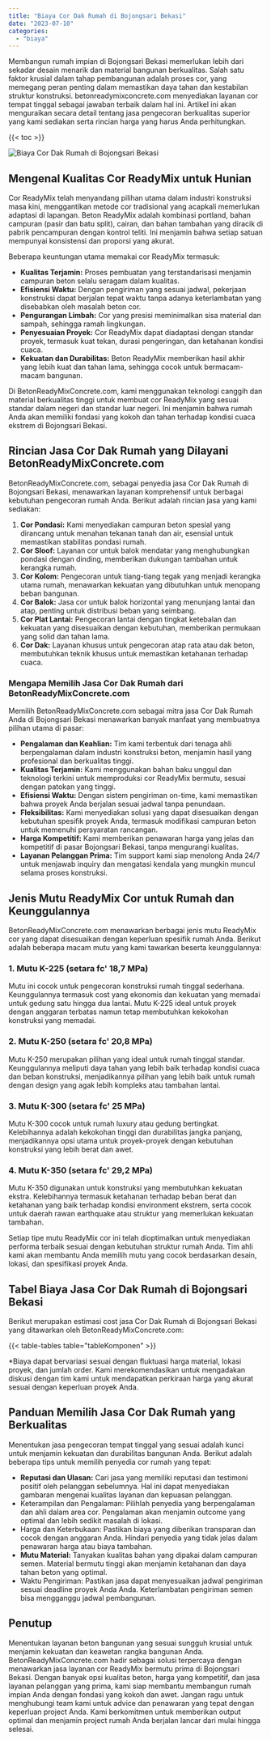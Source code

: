 ```yaml
---
title: "Biaya Cor Dak Rumah di Bojongsari Bekasi"
date: "2023-07-10"
categories: 
  - "biaya"
---
```


Membangun rumah impian di Bojongsari Bekasi memerlukan lebih dari sekadar desain menarik dan material bangunan berkualitas. Salah satu faktor krusial dalam tahap pembangunan adalah proses cor, yang memegang peran penting dalam memastikan daya tahan dan kestabilan struktur konstruksi. betonreadymixconcrete.com menyediakan layanan cor tempat tinggal sebagai jawaban terbaik dalam hal ini. Artikel ini akan menguraikan secara detail tentang jasa pengecoran berkualitas superior yang kami sediakan serta rincian harga yang harus Anda perhitungkan.

{{< toc >}}

![Biaya Cor Dak Rumah di Bojongsari Bekasi](https://betoncor8.github.io/cor/harga-beton-readymix-concrete%20(28).png)

## Mengenal Kualitas Cor ReadyMix untuk Hunian

Cor ReadyMix telah menyandang pilihan utama dalam industri konstruksi masa kini, menggantikan metode cor tradisional yang acapkali memerlukan adaptasi di lapangan. Beton ReadyMix adalah kombinasi portland, bahan campuran (pasir dan batu split), cairan, dan bahan tambahan yang diracik di pabrik pencampuran dengan kontrol teliti. Ini menjamin bahwa setiap satuan mempunyai konsistensi dan proporsi yang akurat.

Beberapa keuntungan utama memakai cor ReadyMix termasuk:

- **Kualitas Terjamin:** Proses pembuatan yang terstandarisasi menjamin campuran beton selalu seragam dalam kualitas.
- **Efisiensi Waktu:** Dengan pengiriman yang sesuai jadwal, pekerjaan konstruksi dapat berjalan tepat waktu tanpa adanya keterlambatan yang disebabkan oleh masalah beton cor.
- **Pengurangan Limbah:** Cor yang presisi meminimalkan sisa material dan sampah, sehingga ramah lingkungan.
- **Penyesuaian Proyek:** Cor ReadyMix dapat diadaptasi dengan standar proyek, termasuk kuat tekan, durasi pengeringan, dan ketahanan kondisi cuaca.
- **Kekuatan dan Durabilitas:** Beton ReadyMix memberikan hasil akhir yang lebih kuat dan tahan lama, sehingga cocok untuk bermacam-macam bangunan.

Di BetonReadyMixConcrete.com, kami menggunakan teknologi canggih dan material berkualitas tinggi untuk membuat cor ReadyMix yang sesuai standar dalam negeri dan standar luar negeri. Ini menjamin bahwa rumah Anda akan memiliki fondasi yang kokoh dan tahan terhadap kondisi cuaca ekstrem di Bojongsari Bekasi.

## Rincian Jasa Cor Dak Rumah yang Dilayani BetonReadyMixConcrete.com

BetonReadyMixConcrete.com, sebagai penyedia jasa Cor Dak Rumah di Bojongsari Bekasi, menawarkan layanan komprehensif untuk berbagai kebutuhan pengecoran rumah Anda. Berikut adalah rincian jasa yang kami sediakan:

1. **Cor Pondasi:** Kami menyediakan campuran beton spesial yang dirancang untuk menahan tekanan tanah dan air, esensial untuk memastikan stabilitas pondasi rumah.
2. **Cor Sloof:** Layanan cor untuk balok mendatar yang menghubungkan pondasi dengan dinding, memberikan dukungan tambahan untuk kerangka rumah.
3. **Cor Kolom:** Pengecoran untuk tiang-tiang tegak yang menjadi kerangka utama rumah, menawarkan kekuatan yang dibutuhkan untuk menopang beban bangunan.
4. **Cor Balok:** Jasa cor untuk balok horizontal yang menunjang lantai dan atap, penting untuk distribusi beban yang seimbang.
5. **Cor Plat Lantai:** Pengecoran lantai dengan tingkat ketebalan dan kekuatan yang disesuaikan dengan kebutuhan, memberikan permukaan yang solid dan tahan lama.
6. **Cor Dak:** Layanan khusus untuk pengecoran atap rata atau dak beton, membutuhkan teknik khusus untuk memastikan ketahanan terhadap cuaca.

### Mengapa Memilih Jasa Cor Dak Rumah dari BetonReadyMixConcrete.com

Memilih BetonReadyMixConcrete.com sebagai mitra jasa Cor Dak Rumah Anda di Bojongsari Bekasi menawarkan banyak manfaat yang membuatnya pilihan utama di pasar:

- **Pengalaman dan Keahlian:** Tim kami terbentuk dari tenaga ahli berpengalaman dalam industri konstruksi beton, menjamin hasil yang profesional dan berkualitas tinggi.
- **Kualitas Terjamin:** Kami menggunakan bahan baku unggul dan teknologi terkini untuk memproduksi cor ReadyMix bermutu, sesuai dengan patokan yang tinggi.
- **Efisiensi Waktu:** Dengan sistem pengiriman on-time, kami memastikan bahwa proyek Anda berjalan sesuai jadwal tanpa penundaan.
- **Fleksibilitas:** Kami menyediakan solusi yang dapat disesuaikan dengan kebutuhan spesifik proyek Anda, termasuk modifikasi campuran beton untuk memenuhi persyaratan rancangan.
- **Harga Kompetitif:** Kami memberikan penawaran harga yang jelas dan kompetitif di pasar Bojongsari Bekasi, tanpa mengurangi kualitas.
- **Layanan Pelanggan Prima:** Tim support kami siap menolong Anda 24/7 untuk menjawab inquiry dan mengatasi kendala yang mungkin muncul selama proses konstruksi.

## Jenis Mutu ReadyMix Cor untuk Rumah dan Keunggulannya

BetonReadyMixConcrete.com menawarkan berbagai jenis mutu ReadyMix cor yang dapat disesuaikan dengan keperluan spesifik rumah Anda. Berikut adalah beberapa macam mutu yang kami tawarkan beserta keunggulannya:

### 1\. Mutu K-225 (setara fc' 18,7 MPa)

Mutu ini cocok untuk pengecoran konstruksi rumah tinggal sederhana. Keunggulannya termasuk cost yang ekonomis dan kekuatan yang memadai untuk gedung satu hingga dua lantai. Mutu K-225 ideal untuk proyek dengan anggaran terbatas namun tetap membutuhkan kekokohan konstruksi yang memadai.

### 2\. Mutu K-250 (setara fc' 20,8 MPa)

Mutu K-250 merupakan pilihan yang ideal untuk rumah tinggal standar. Keunggulannya meliputi daya tahan yang lebih baik terhadap kondisi cuaca dan beban konstruksi, menjadikannya pilihan yang lebih baik untuk rumah dengan design yang agak lebih kompleks atau tambahan lantai.

### 3\. Mutu K-300 (setara fc' 25 MPa)

Mutu K-300 cocok untuk rumah luxury atau gedung bertingkat. Kelebihannya adalah kekokohan tinggi dan durabilitas jangka panjang, menjadikannya opsi utama untuk proyek-proyek dengan kebutuhan konstruksi yang lebih berat dan awet.

### 4\. Mutu K-350 (setara fc' 29,2 MPa)

Mutu K-350 digunakan untuk konstruksi yang membutuhkan kekuatan ekstra. Kelebihannya termasuk ketahanan terhadap beban berat dan ketahanan yang baik terhadap kondisi environment ekstrem, serta cocok untuk daerah rawan earthquake atau struktur yang memerlukan kekuatan tambahan.

Setiap tipe mutu ReadyMix cor ini telah dioptimalkan untuk menyediakan performa terbaik sesuai dengan kebutuhan struktur rumah Anda. Tim ahli kami akan membantu Anda memilih mutu yang cocok berdasarkan desain, lokasi, dan spesifikasi proyek Anda.

## Tabel Biaya Jasa Cor Dak Rumah di Bojongsari Bekasi

Berikut merupakan estimasi cost jasa Cor Dak Rumah di Bojongsari Bekasi yang ditawarkan oleh BetonReadyMixConcrete.com:

{{< table-tables table="tableKomponen" >}}

\*Biaya dapat bervariasi sesuai dengan fluktuasi harga material, lokasi proyek, dan jumlah order. Kami merekomendasikan untuk mengadakan diskusi dengan tim kami untuk mendapatkan perkiraan harga yang akurat sesuai dengan keperluan proyek Anda.

## Panduan Memilih Jasa Cor Dak Rumah yang Berkualitas

Menentukan jasa pengecoran tempat tinggal yang sesuai adalah kunci untuk menjamin kekuatan dan durabilitas bangunan Anda. Berikut adalah beberapa tips untuk memilih penyedia cor rumah yang tepat:

- **Reputasi dan Ulasan:** Cari jasa yang memiliki reputasi dan testimoni positif oleh pelanggan sebelumnya. Hal ini dapat menyediakan gambaran mengenai kualitas layanan dan kepuasan pelanggan.
- Keterampilan dan Pengalaman: Pilihlah penyedia yang berpengalaman dan ahli dalam area cor. Pengalaman akan menjamin outcome yang optimal dan lebih sedikit masalah di lokasi.
- Harga dan Keterbukaan: Pastikan biaya yang diberikan transparan dan cocok dengan anggaran Anda. Hindari penyedia yang tidak jelas dalam penawaran harga atau biaya tambahan.
- **Mutu Material:** Tanyakan kualitas bahan yang dipakai dalam campuran semen. Material bermutu tinggi akan menjamin ketahanan dan daya tahan beton yang optimal.
- Waktu Pengiriman: Pastikan jasa dapat menyesuaikan jadwal pengiriman sesuai deadline proyek Anda Anda. Keterlambatan pengiriman semen bisa mengganggu jadwal pembangunan.

## Penutup

Menentukan layanan beton bangunan yang sesuai sungguh krusial untuk menjamin kekuatan dan keawetan rangka bangunan Anda. BetonReadyMixConcrete.com hadir sebagai solusi terpercaya dengan menawarkan jasa layanan cor ReadyMix bermutu prima di Bojongsari Bekasi. Dengan banyak opsi kualitas beton, harga yang kompetitif, dan jasa layanan pelanggan yang prima, kami siap membantu membangun rumah impian Anda dengan fondasi yang kokoh dan awet. Jangan ragu untuk menghubungi team kami untuk advice dan penawaran yang tepat dengan keperluan project Anda. Kami berkomitmen untuk memberikan output optimal dan menjamin project rumah Anda berjalan lancar dari mulai hingga selesai.
